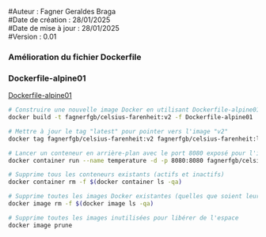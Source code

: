 #Auteur : Fagner Geraldes Braga  
#Date de création : 28/01/2025  
#Date de mise à jour : 28/01/2025  
#Version : 0.01  

### Amélioration du fichier Dockerfile
### Dockerfile-alpine01
[Dockerfile-alpine01](projets/celsius-farenheit/Dockerfile-alpine01)

```bash
# Construire une nouvelle image Docker en utilisant Dockerfile-alpine01 et la taguer comme "fagnerfgb/celsius-farenheit:v2"
docker build -t fagnerfgb/celsius-farenheit:v2 -f Dockerfile-alpine01 ./src

# Mettre à jour le tag "latest" pour pointer vers l'image "v2"
docker tag fagnerfgb/celsius-farenheit:v2 fagnerfgb/celsius-farenheit:latest

# Lancer un conteneur en arrière-plan avec le port 8080 exposé pour l'image "v2"
docker container run --name temperature -d -p 8080:8080 fagnerfgb/celsius-farenheit:v2

# Supprime tous les conteneurs existants (actifs et inactifs)
docker container rm -f $(docker container ls -qa)

# Supprime toutes les images Docker existantes (quelles que soient leurs balises)
docker image rm -f $(docker image ls -qa)

# Supprime toutes les images inutilisées pour libérer de l'espace
docker image prune
```